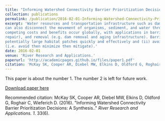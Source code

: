 ```yaml
---
title: "Informing Watershed Connectivity Barrier Prioritization Decisions: A Synthesis."
collection: publications
permalink: /publication/2016-02-01-Informing-Watershed-Connectivity-Prioritization
excerpt: 'Water resources and transportation infrastructure such as dams and culverts provide countless socio-economic benefits; however, this infrastructure
can also disconnect the movement of organisms, sediment, and water through river ecosystems. Trade-offs associated with these
competing costs and benefits occur globally, with applications in barrier addition (e.g. dam and road construction), reengineering (e.g. culvert
repair), and removal (e.g. dam removal and aging infrastructure). Barrier prioritization provides a unique opportunity to: (i) restore and reconnect
potentially large habitat patches quickly and effectively and (ii) avoid impacts prior to occurrence in line with the mitigation hierarchy
(i.e. avoid then minimize then mitigate).'
date: 2016-02-01
venue: 'River Research and Applications.'
paperurl: 'http://academicpages.github.io/files/paper1.pdf'
citation: 'McKay SK, Cooper AR, Diebel MW, Elkins D, Oldford G, Roghair C, Wieferich D. (2016). &quot;Informing Watershed Connectivity Barrier Prioritization Decisions: A Synthesis..&quot; <i>River Research and Applications. 1</i>. 33(6).'
---
```

This paper is about the number 1. The number 2 is left for future work.

[Download paper here](http://goldford.github.io/files/oldford_001.pdf)

Recommended citation: McKay SK, Cooper AR, Diebel MW, Elkins D, Oldford G, Roghair C, Wieferich D. (2016). &quot;Informing Watershed Connectivity Barrier Prioritization Decisions: A Synthesis..&quot; <i>River Research and Applications. 1</i>. 33(6).